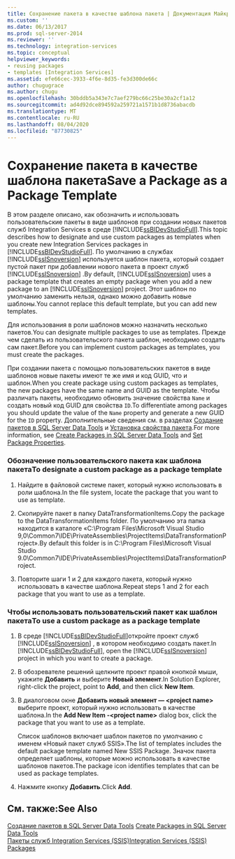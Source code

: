 ```yaml
---
title: Сохранение пакета в качестве шаблона пакета | Документация Майкрософт
ms.custom: ''
ms.date: 06/13/2017
ms.prod: sql-server-2014
ms.reviewer: ''
ms.technology: integration-services
ms.topic: conceptual
helpviewer_keywords:
- reusing packages
- templates [Integration Services]
ms.assetid: efe66cec-3933-4f6e-8d35-fe3d300de66c
author: chugugrace
ms.author: chugu
ms.openlocfilehash: 30bddb5a343e7c7aef279bc66c25be30a2cf1a12
ms.sourcegitcommit: ad4d92dce894592a259721a1571b1d8736abacdb
ms.translationtype: MT
ms.contentlocale: ru-RU
ms.lasthandoff: 08/04/2020
ms.locfileid: "87730825"
---
```

# <a name="save-a-package-as-a-package-template"></a><span data-ttu-id="c0891-102">Сохранение пакета в качестве шаблона пакета</span><span class="sxs-lookup"><span data-stu-id="c0891-102">Save a Package as a Package Template</span></span>
  <span data-ttu-id="c0891-103">В этом разделе описано, как обозначить и использовать пользовательские пакеты в виде шаблонов при создании новых пакетов служб Integration Services в среде [!INCLUDE[ssBIDevStudioFull](../includes/ssbidevstudiofull-md.md)].</span><span class="sxs-lookup"><span data-stu-id="c0891-103">This topic describes how to designate and use custom packages as templates when you create new Integration Services packages in [!INCLUDE[ssBIDevStudioFull](../includes/ssbidevstudiofull-md.md)].</span></span> <span data-ttu-id="c0891-104">По умолчанию в службах [!INCLUDE[ssISnoversion](../includes/ssisnoversion-md.md)] используется шаблон пакета, который создает пустой пакет при добавлении нового пакета в проект служб [!INCLUDE[ssISnoversion](../includes/ssisnoversion-md.md)] .</span><span class="sxs-lookup"><span data-stu-id="c0891-104">By default, [!INCLUDE[ssISnoversion](../includes/ssisnoversion-md.md)] uses a package template that creates an empty package when you add a new package to an [!INCLUDE[ssISnoversion](../includes/ssisnoversion-md.md)] project.</span></span> <span data-ttu-id="c0891-105">Этот шаблон по умолчанию заменить нельзя, однако можно добавить новые шаблоны.</span><span class="sxs-lookup"><span data-stu-id="c0891-105">You cannot replace this default template, but you can add new templates.</span></span>  
  
 <span data-ttu-id="c0891-106">Для использования в роли шаблонов можно назначить несколько пакетов.</span><span class="sxs-lookup"><span data-stu-id="c0891-106">You can designate multiple packages to use as templates.</span></span> <span data-ttu-id="c0891-107">Прежде чем сделать из пользовательского пакета шаблон, необходимо создать сам пакет.</span><span class="sxs-lookup"><span data-stu-id="c0891-107">Before you can implement custom packages as templates, you must create the packages.</span></span>  
  
 <span data-ttu-id="c0891-108">При создании пакета с помощью пользовательских пакетов в виде шаблонов новые пакеты имеют те же имя и код GUID, что и шаблон.</span><span class="sxs-lookup"><span data-stu-id="c0891-108">When you create package using custom packages as templates, the new packages have the same name and GUID as the template.</span></span> <span data-ttu-id="c0891-109">Чтобы различать пакеты, необходимо обновить значение свойства `Name` и создать новый код GUID для свойства `ID`.</span><span class="sxs-lookup"><span data-stu-id="c0891-109">To differentiate among packages you should update the value of the `Name` property and generate a new GUID for the `ID` property.</span></span> <span data-ttu-id="c0891-110">Дополнительные сведения см. в разделах [Создание пакетов в SQL Server Data Tools](create-packages-in-sql-server-data-tools.md) и [Установка свойства пакета](set-package-properties.md).</span><span class="sxs-lookup"><span data-stu-id="c0891-110">For more information, see [Create Packages in SQL Server Data Tools](create-packages-in-sql-server-data-tools.md) and [Set Package Properties](set-package-properties.md).</span></span>  
  
### <a name="to-designate-a-custom-package-as-a-package-template"></a><span data-ttu-id="c0891-111">Обозначение пользовательского пакета как шаблона пакета</span><span class="sxs-lookup"><span data-stu-id="c0891-111">To designate a custom package as a package template</span></span>  
  
1.  <span data-ttu-id="c0891-112">Найдите в файловой системе пакет, который нужно использовать в роли шаблона.</span><span class="sxs-lookup"><span data-stu-id="c0891-112">In the file system, locate the package that you want to use as template.</span></span>  
  
2.  <span data-ttu-id="c0891-113">Скопируйте пакет в папку DataTransformationItems.</span><span class="sxs-lookup"><span data-stu-id="c0891-113">Copy the package to the DataTransformationItems folder.</span></span> <span data-ttu-id="c0891-114">По умолчанию эта папка находится в каталоге «C:\Program Files\Microsoft Visual Studio 9,0\Common7\IDE\PrivateAssemblies\ProjectItems\DataTransformationProject».</span><span class="sxs-lookup"><span data-stu-id="c0891-114">By default this folder is in C:\Program Files\Microsoft Visual Studio 9.0\Common7\IDE\PrivateAssemblies\ProjectItems\DataTransformationProject.</span></span>  
  
3.  <span data-ttu-id="c0891-115">Повторите шаги 1 и 2 для каждого пакета, который нужно использовать в качестве шаблона.</span><span class="sxs-lookup"><span data-stu-id="c0891-115">Repeat steps 1 and 2 for each package that you want to use as a template.</span></span>  
  
### <a name="to-use-a-custom-package-as-a-package-template"></a><span data-ttu-id="c0891-116">Чтобы использовать пользовательский пакет как шаблон пакета</span><span class="sxs-lookup"><span data-stu-id="c0891-116">To use a custom package as a package template</span></span>  
  
1.  <span data-ttu-id="c0891-117">В среде [!INCLUDE[ssBIDevStudioFull](../includes/ssbidevstudiofull-md.md)]откройте проект служб [!INCLUDE[ssISnoversion](../includes/ssisnoversion-md.md)] , в котором необходимо создать пакет.</span><span class="sxs-lookup"><span data-stu-id="c0891-117">In [!INCLUDE[ssBIDevStudioFull](../includes/ssbidevstudiofull-md.md)], open the [!INCLUDE[ssISnoversion](../includes/ssisnoversion-md.md)] project in which you want to create a package.</span></span>  
  
2.  <span data-ttu-id="c0891-118">В обозревателе решений щелкните проект правой кнопкой мыши, укажите **Добавить** и выберите **Новый элемент**.</span><span class="sxs-lookup"><span data-stu-id="c0891-118">In Solution Explorer, right-click the project, point to **Add**, and then click **New Item**.</span></span>  
  
3.  <span data-ttu-id="c0891-119">В диалоговом окне **Добавить новый элемент — \<project name>** выберите проект, который нужно использовать в качестве шаблона.</span><span class="sxs-lookup"><span data-stu-id="c0891-119">In the **Add New Item -\<project name>** dialog box, click the package that you want to use as a template.</span></span>  
  
     <span data-ttu-id="c0891-120">Список шаблонов включает шаблон пакетов по умолчанию с именем «Новый пакет служб SSIS».</span><span class="sxs-lookup"><span data-stu-id="c0891-120">The list of templates includes the default package template named New SSIS Package.</span></span> <span data-ttu-id="c0891-121">Значок пакета определяет шаблоны, которые можно использовать в качестве шаблонов пакетов.</span><span class="sxs-lookup"><span data-stu-id="c0891-121">The package icon identifies templates that can be used as package templates.</span></span>  
  
4.  <span data-ttu-id="c0891-122">Нажмите кнопку **Добавить**.</span><span class="sxs-lookup"><span data-stu-id="c0891-122">Click **Add**.</span></span>  
  
## <a name="see-also"></a><span data-ttu-id="c0891-123">См. также:</span><span class="sxs-lookup"><span data-stu-id="c0891-123">See Also</span></span>  
 <span data-ttu-id="c0891-124">[Создание пакетов в SQL Server Data Tools](create-packages-in-sql-server-data-tools.md) </span><span class="sxs-lookup"><span data-stu-id="c0891-124">[Create Packages in SQL Server Data Tools](create-packages-in-sql-server-data-tools.md) </span></span>  
 [<span data-ttu-id="c0891-125">Пакеты служб Integration Services (SSIS)</span><span class="sxs-lookup"><span data-stu-id="c0891-125">Integration Services &#40;SSIS&#41; Packages</span></span>](../../2014/integration-services/integration-services-ssis-packages.md)  
  
  
